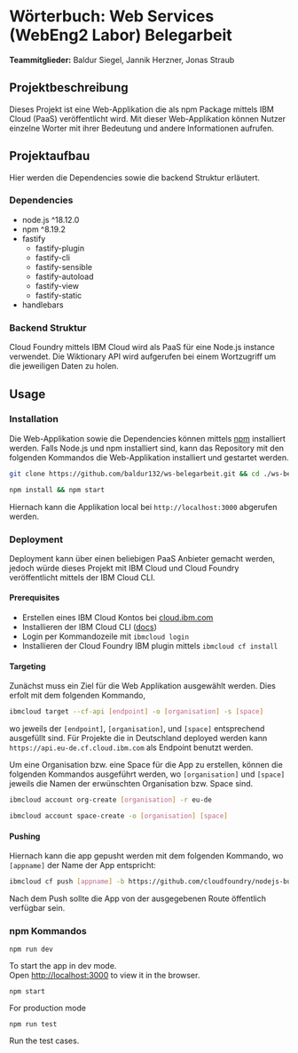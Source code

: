 # Wörterbuch: Web Services (WebEng2 Labor) Belegarbeit
**Teammitglieder:** Baldur Siegel, Jannik Herzner, Jonas Straub

## Projektbeschreibung
Dieses Projekt ist eine Web-Applikation die als npm Package mittels IBM Cloud (PaaS) veröffentlicht wird. Mit dieser Web-Applikation können Nutzer einzelne Worter mit ihrer Bedeutung und andere Informationen aufrufen. 


## Projektaufbau
Hier werden die Dependencies sowie die backend Struktur erläutert.

### Dependencies
 - node.js ^18.12.0
 - npm ^8.19.2
 - fastify
    - fastify-plugin
    - fastify-cli
    - fastify-sensible
    - fastify-autoload
    - fastify-view
    - fastify-static
 - handlebars

### Backend Struktur
Cloud Foundry mittels IBM Cloud wird als PaaS für eine Node.js instance verwendet. Die Wiktionary API wird aufgerufen bei einem Wortzugriff um die jeweiligen Daten zu holen.


## Usage

### Installation
Die Web-Applikation sowie die Dependencies können mittels [npm](https://docs.npmjs.com/downloading-and-installing-node-js-and-npm) installiert werden. Falls Node.js und npm installiert sind, kann das Repository mit den folgenden Kommandos die Web-Applikation installiert und gestartet werden.

```sh
git clone https://github.com/baldur132/ws-belegarbeit.git && cd ./ws-belegarbeit

npm install && npm start
```

Hiernach kann die Applikation local bei `http://localhost:3000` abgerufen werden.

### Deployment
Deployment kann über einen beliebigen PaaS Anbieter gemacht werden, jedoch würde dieses Projekt mit IBM Cloud und Cloud Foundry veröffentlicht mittels der IBM Cloud CLI.

#### Prerequisites
 - Erstellen eines IBM Cloud Kontos bei [cloud.ibm.com](https://cloud.ibm.com)
 - Installieren der IBM Cloud CLI ([docs](https://cloud.ibm.com/docs/cli))
 - Login per Kommandozeile mit `ibmcloud login`
 - Installieren der Cloud Foundry IBM plugin mittels `ibmcloud cf install`

#### Targeting
Zunächst muss ein Ziel für die Web Applikation ausgewählt werden. Dies erfolt mit dem folgenden Kommando,

```sh
ibmcloud target --cf-api [endpoint] -o [organisation] -s [space]
```

wo jeweils der `[endpoint]`, `[organisation]`, und `[space]` entsprechend ausgefüllt sind.
Für Projekte die in Deutschland deployed werden kann `https://api.eu-de.cf.cloud.ibm.com` als Endpoint benutzt werden.  

Um eine Organisation bzw. eine Space für die App zu erstellen, können die folgenden Kommandos ausgeführt werden, wo `[organisation]` und `[space]` jeweils die Namen der erwünschten Organisation bzw. Space sind.

```sh
ibmcloud account org-create [organisation] -r eu-de

ibmcloud account space-create -o [organisation] [space]
```

#### Pushing
Hiernach kann die app gepusht werden mit dem folgenden Kommando, wo `[appname]` der Name der App entspricht:

```sh
ibmcloud cf push [appname] -b https://github.com/cloudfoundry/nodejs-buildpack
```

Nach dem Push sollte die App von der ausgegebenen Route öffentlich verfügbar sein.

### npm Kommandos

`npm run dev`

To start the app in dev mode.\
Open [http://localhost:3000](http://localhost:3000) to view it in the browser.

`npm start`

For production mode

`npm run test`

Run the test cases.


